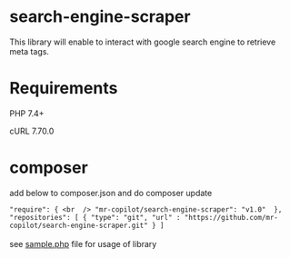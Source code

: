 # search-engine-scraper

This library will enable to interact with google search engine to retrieve meta tags.

# Requirements

PHP 7.4+ <br />

cURL 7.70.0

# composer

add below to composer.json and do composer update 

 `"require": { <br  />
        "mr-copilot/search-engine-scraper": "v1.0" 
    }, 
    "repositories": [
        {
            "type": "git",
            "url" : "https://github.com/mr-copilot/search-engine-scraper.git"
        }
    ]`
 <br />
 <br />
 see [sample.php](https://github.com/mr-copilot/search-engine-scraper/blob/main/sample.php) file for usage of library 
